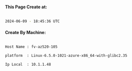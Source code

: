 
   
#### This Page Create at:

```bash

2024-06-09 - 18:45:36 UTC

```

#### Create By Machine:

```bash

Host Name : fv-az520-105

platform  : Linux-6.5.0-1021-azure-x86_64-with-glibc2.35

Ip Local  : 10.1.1.48

```

